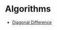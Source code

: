 # Algorithms

  - [Diagonal Difference](https://github.com/swapnanildutta/Hackerrank-Codes/blob/master/Algorithms/Diagonal%20Difference.js)
